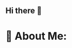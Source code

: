 ## Hi there 👋
# 💫 About Me:

<!--
**AriscaPramalistyo05/AriscaPramalistyo05** is a ✨ _special_ ✨ repository because its `README.md` (this file) appears on your GitHub profile.


 👋 About Me  <br><br>Hi there! I'm **Arisca Pramalistyo**, a passionate **Software Engineer** student currently in my sixth semester at **Politeknik Balekambang Jepara**.  <br><br>🚀 I have hands-on experience as a participant in **Coding Camp 2025 powered by DBS Foundation**, where I explored both **Front-End and Back-End development**.  <br>💻 My main interest lies in **web development**, and I'm constantly learning new technologies to enhance my skills in building efficient, scalable, and user-friendly applications.  <br>🌱 Currently, I'm delving deeper into **modern JavaScript frameworks** and **back-end technologies** to strengthen my full-stack development capabilities.  <br>📫 Feel free to connect with me and check out my projects! Let's build something awesome together! 🚀  


## 🌐 Socials:
[![Facebook](https://img.shields.io/badge/Facebook-%231877F2.svg?logo=Facebook&logoColor=white)](https://facebook.com/AriscaPramalistyo) [![Instagram](https://img.shields.io/badge/Instagram-%23E4405F.svg?logo=Instagram&logoColor=white)](https://instagram.com/@tyo_ariezca) [![LinkedIn](https://img.shields.io/badge/LinkedIn-%230077B5.svg?logo=linkedin&logoColor=white)](https://linkedin.com/in/AriscaPramalistyo) [![TikTok](https://img.shields.io/badge/TikTok-%23000000.svg?logo=TikTok&logoColor=white)](https://tiktok.com/@@pejuangmimp11_) [![email](https://img.shields.io/badge/Email-D14836?logo=gmail&logoColor=white)](mailto:ariscapramalistyo@gmail.com) 

# 💻 Tech Stack:
![HTML5](https://img.shields.io/badge/html5-%23E34F26.svg?style=flat&logo=html5&logoColor=white) ![CSS3](https://img.shields.io/badge/css3-%231572B6.svg?style=flat&logo=css3&logoColor=white) ![JavaScript](https://img.shields.io/badge/javascript-%23323330.svg?style=flat&logo=javascript&logoColor=%23F7DF1E) ![Java](https://img.shields.io/badge/java-%23ED8B00.svg?style=flat&logo=openjdk&logoColor=white) ![PHP](https://img.shields.io/badge/php-%23777BB4.svg?style=flat&logo=php&logoColor=white) ![Vercel](https://img.shields.io/badge/vercel-%23000000.svg?style=flat&logo=vercel&logoColor=white) ![Filament](https://img.shields.io/badge/Filament-FFAA00?style=flat&logoColor=%23000000) ![Laravel](https://img.shields.io/badge/laravel-%23FF2D20.svg?style=flat&logo=laravel&logoColor=white) ![TailwindCSS](https://img.shields.io/badge/tailwindcss-%2338B2AC.svg?style=flat&logo=tailwind-css&logoColor=white) ![Bootstrap](https://img.shields.io/badge/bootstrap-%238511FA.svg?style=flat&logo=bootstrap&logoColor=white) ![MySQL](https://img.shields.io/badge/mysql-4479A1.svg?style=flat&logo=mysql&logoColor=white) ![SQLite](https://img.shields.io/badge/sqlite-%2307405e.svg?style=flat&logo=sqlite&logoColor=white) ![Canva](https://img.shields.io/badge/Canva-%2300C4CC.svg?style=flat&logo=Canva&logoColor=white) ![Figma](https://img.shields.io/badge/figma-%23F24E1E.svg?style=flat&logo=figma&logoColor=white)
# 📊 GitHub Stats:
![](https://github-readme-stats.vercel.app/api?username=AriscaPramalistyo05&theme=github_dark&hide_border=false&include_all_commits=true&count_private=true)<br/>
![](https://nirzak-streak-stats.vercel.app/?user=AriscaPramalistyo05&theme=github_dark&hide_border=false)<br/>
![](https://github-readme-stats.vercel.app/api/top-langs/?username=AriscaPramalistyo05&theme=github_dark&hide_border=false&include_all_commits=true&count_private=true&layout=compact)

### 🔝 Top Contributed Repo
![](https://github-contributor-stats.vercel.app/api?username=AriscaPramalistyo05&limit=5&theme=dark&combine_all_yearly_contributions=true)

---
[![](https://visitcount.itsvg.in/api?id=AriscaPramalistyo05&icon=0&color=0)](https://visitcount.itsvg.in)

<!-- Proudly created with GPRM ( https://gprm.itsvg.in ) -->
